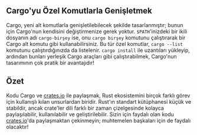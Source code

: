## Cargo'yu Özel Komutlarla Genişletmek

Cargo, yeni alt komutlarla genişletilebilecek şekilde tasarlanmıştır; bunun için Cargo'nun kendisini değiştirmenize gerek yoktur. `$PATH`'inizdeki bir ikili dosyanın adı `cargo-birşey` ise, onu `cargo birşey` komutunu çalıştırarak bir Cargo alt komutu gibi kullanabilirsiniz. Bu tür özel komutlar, `cargo --list` komutunu çalıştırdığınızda da listelenir. `cargo install` ile uzantıları yükleyip, ardından bunları yerleşik Cargo araçları gibi çalıştırabilmek, Cargo'nun tasarımının çok pratik bir avantajıdır!

## Özet

Kodu Cargo ve [crates.io](https://crates.io/)<!-- ignore --> ile paylaşmak, Rust ekosistemini birçok farklı görev için kullanışlı kılan unsurlardan biridir. Rust'ın standart kütüphanesi küçük ve stabildir, ancak crate'ler dili farklı bir zaman çizelgesinde kolayca paylaşılabilir, kullanılabilir ve geliştirilebilir. Sizin için faydalı olan kodu [crates.io](https://crates.io/)<!-- ignore -->'da paylaşmaktan çekinmeyin; muhtemelen başkaları için de faydalı olacaktır!
